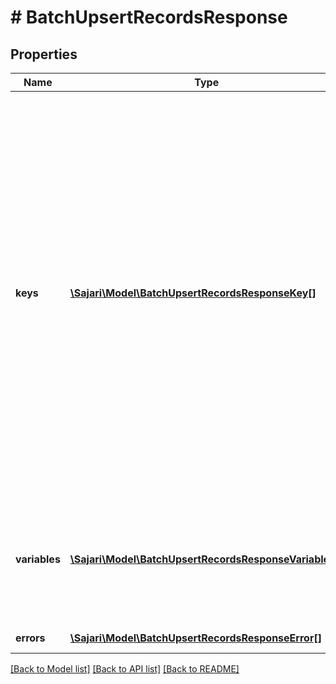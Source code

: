 # # BatchUpsertRecordsResponse

## Properties

| Name          | Type                                                                                              | Description                                                                                                                                                                                                                                                                                                                         | Notes      |
| ------------- | ------------------------------------------------------------------------------------------------- | ----------------------------------------------------------------------------------------------------------------------------------------------------------------------------------------------------------------------------------------------------------------------------------------------------------------------------------- | ---------- |
| **keys**      | [**\Sajari\Model\BatchUpsertRecordsResponseKey[]**](BatchUpsertRecordsResponseKey.md)             | A list of keys of the records that were inserted. If a record was inserted, keys contains an entry containing the index of the inserted record from &#x60;records&#x60; and the key. You can use the key if you need to retrieve or delete the record. If a record was updated, keys contains no such entry for the updated record. | [optional] |
| **variables** | [**\Sajari\Model\BatchUpsertRecordsResponseVariables[]**](BatchUpsertRecordsResponseVariables.md) | A list of modified variables returned by the pipeline after it has finished processing each record.                                                                                                                                                                                                                                 | [optional] |
| **errors**    | [**\Sajari\Model\BatchUpsertRecordsResponseError[]**](BatchUpsertRecordsResponseError.md)         | Errors that occurred.                                                                                                                                                                                                                                                                                                               | [optional] |

[[Back to Model list]](../../README.md#models) [[Back to API list]](../../README.md#endpoints) [[Back to README]](../../README.md)
